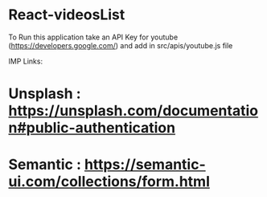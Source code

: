 # React-videosList
To Run this application take an API Key for youtube (https://developers.google.com/) and add in src/apis/youtube.js file


IMP Links:
# Unsplash : https://unsplash.com/documentation#public-authentication
# Semantic : https://semantic-ui.com/collections/form.html
